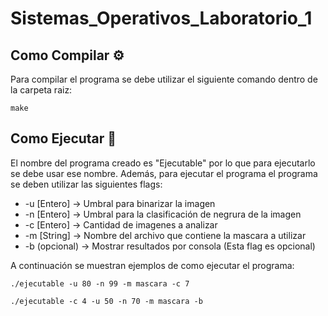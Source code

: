 # Sistemas_Operativos_Laboratorio_1

## Como Compilar ⚙️

Para compilar el programa se debe utilizar el siguiente comando dentro de la carpeta raiz:

```
make
```

## Como Ejecutar 🚀

El nombre del programa creado es "Ejecutable" por lo que para ejecutarlo se debe usar ese nombre. Además, para ejecutar el programa el programa se deben utilizar las siguientes flags:

* -u [Entero]  ->  Umbral para binarizar la imagen
* -n [Entero]  ->  Umbral para la clasificación de negrura de la imagen
* -c [Entero]  ->  Cantidad de imagenes a analizar
* -m [String]  ->  Nombre del archivo que contiene la mascara a utilizar
* -b (opcional)  ->  Mostrar resultados por consola (Esta flag es opcional)

A continuación se muestran ejemplos de como ejecutar el programa:

```
./ejecutable -u 80 -n 99 -m mascara -c 7
```

```
./ejecutable -c 4 -u 50 -n 70 -m mascara -b
```
